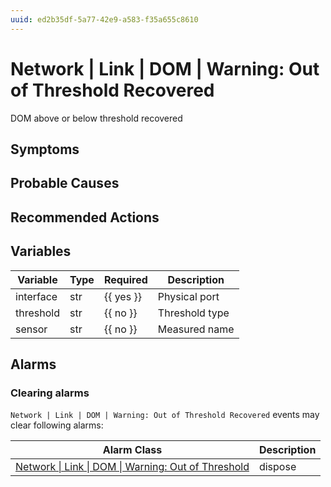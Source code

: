 ```yaml
---
uuid: ed2b35df-5a77-42e9-a583-f35a655c8610
---
```

# Network | Link | DOM | Warning: Out of Threshold Recovered

DOM above or below threshold recovered

## Symptoms

## Probable Causes

## Recommended Actions

## Variables

Variable | Type | Required | Description
--- | --- | --- | ---
interface | str | {{ yes }} | Physical port
threshold | str | {{ no }} | Threshold type
sensor | str | {{ no }} | Measured name

## Alarms

### Clearing alarms

`Network | Link | DOM | Warning: Out of Threshold Recovered` events may clear following alarms:

Alarm Class | Description
--- | ---
[Network \| Link \| DOM \| Warning: Out of Threshold](../../../../alarm-classes/network/link/dom/warning-out-of-threshold.md) | dispose
